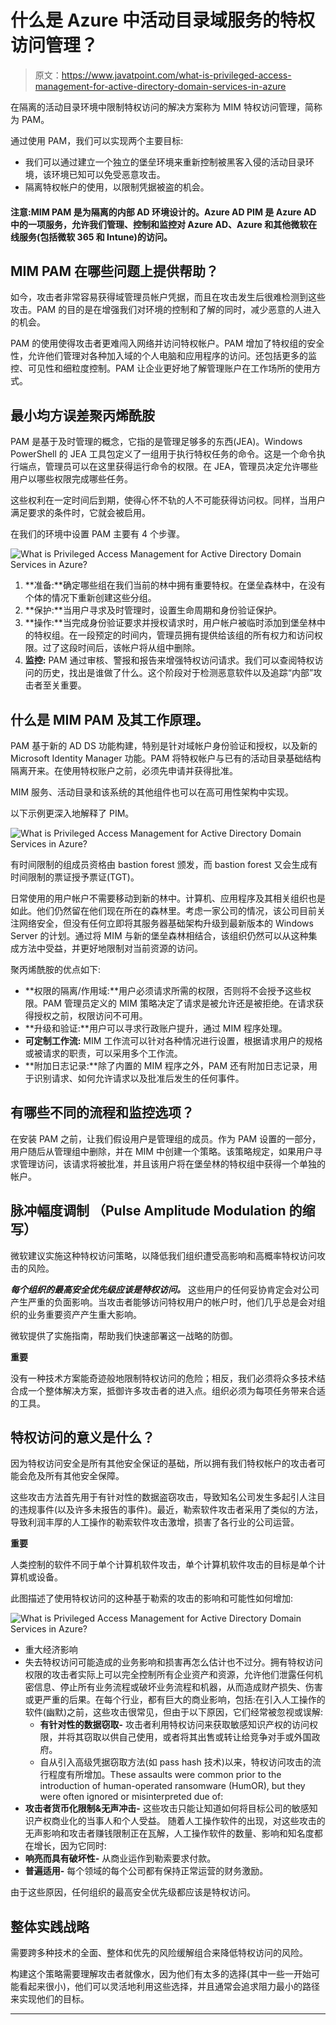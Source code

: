 # 什么是 Azure 中活动目录域服务的特权访问管理？

> 原文：<https://www.javatpoint.com/what-is-privileged-access-management-for-active-directory-domain-services-in-azure>

在隔离的活动目录环境中限制特权访问的解决方案称为 MIM 特权访问管理，简称为 PAM。

通过使用 PAM，我们可以实现两个主要目标:

*   我们可以通过建立一个独立的堡垒环境来重新控制被黑客入侵的活动目录环境，该环境已知可以免受恶意攻击。
*   隔离特权帐户的使用，以限制凭据被盗的机会。

#### 注意:MIM PAM 是为隔离的内部 AD 环境设计的。Azure AD PIM 是 Azure AD 中的一项服务，允许我们管理、控制和监控对 Azure AD、Azure 和其他微软在线服务(包括微软 365 和 Intune)的访问。

## MIM PAM 在哪些问题上提供帮助？

如今，攻击者非常容易获得域管理员帐户凭据，而且在攻击发生后很难检测到这些攻击。PAM 的目的是在增强我们对环境的控制和了解的同时，减少恶意的人进入的机会。

PAM 的使用使得攻击者更难闯入网络并访问特权帐户。PAM 增加了特权组的安全性，允许他们管理对各种加入域的个人电脑和应用程序的访问。还包括更多的监控、可见性和细粒度控制。PAM 让企业更好地了解管理账户在工作场所的使用方式。

## 最小均方误差聚丙烯酰胺

PAM 是基于及时管理的概念，它指的是管理足够多的东西(JEA)。Windows PowerShell 的 JEA 工具包定义了一组用于执行特权任务的命令。这是一个命令执行端点，管理员可以在这里获得运行命令的权限。在 JEA，管理员决定允许哪些用户以哪些权限完成哪些任务。

这些权利在一定时间后到期，使得心怀不轨的人不可能获得访问权。同样，当用户满足要求的条件时，它就会被启用。

在我们的环境中设置 PAM 主要有 4 个步骤。

![What is Privileged Access Management for Active Directory Domain Services in Azure?](img/53d67d7b87f5b985ca8226b981c59786.png)

1.  **准备:**确定哪些组在我们当前的林中拥有重要特权。在堡垒森林中，在没有个体的情况下重新创建这些分组。
2.  **保护:**当用户寻求及时管理时，设置生命周期和身份验证保护。
3.  **操作:**当完成身份验证要求并授权请求时，用户帐户被临时添加到堡垒林中的特权组。在一段预定的时间内，管理员拥有提供给该组的所有权力和访问权限。过了这段时间后，该帐户将从组中删除。
4.  **监控:** PAM 通过审核、警报和报告来增强特权访问请求。我们可以查阅特权访问的历史，找出是谁做了什么。这个阶段对于检测恶意软件以及追踪“内部”攻击者至关重要。

## 什么是 MIM PAM 及其工作原理。

PAM 基于新的 AD DS 功能构建，特别是针对域帐户身份验证和授权，以及新的 Microsoft Identity Manager 功能。PAM 将特权帐户与已有的活动目录基础结构隔离开来。在使用特权账户之前，必须先申请并获得批准。

MIM 服务、活动目录和该系统的其他组件也可以在高可用性架构中实现。

以下示例更深入地解释了 PIM。

![What is Privileged Access Management for Active Directory Domain Services in Azure?](img/6d4dffb1044bef1324ba9519527c31a7.png)

有时间限制的组成员资格由 bastion forest 颁发，而 bastion forest 又会生成有时间限制的票证授予票证(TGT)。

日常使用的用户帐户不需要移动到新的林中。计算机、应用程序及其相关组织也是如此。他们仍然留在他们现在所在的森林里。考虑一家公司的情况，该公司目前关注网络安全，但没有任何立即将其服务器基础架构升级到最新版本的 Windows Server 的计划。通过将 MIM 与新的堡垒森林相结合，该组织仍然可以从这种集成方法中受益，并更好地限制对当前资源的访问。

聚丙烯酰胺的优点如下:

*   **权限的隔离/作用域:**用户必须请求所需的权限，否则将不会授予这些权限。PAM 管理员定义的 MIM 策略决定了请求是被允许还是被拒绝。在请求获得授权之前，权限访问不可用。
*   **升级和验证:**用户可以寻求行政账户提升，通过 MIM 程序处理。
*   **可定制工作流:** MIM 工作流可以针对各种情况进行设置，根据请求用户的规格或被请求的职责，可以采用多个工作流。
*   **附加日志记录:**除了内置的 MIM 程序之外，PAM 还有附加日志记录，用于识别请求、如何允许请求以及批准后发生的任何事件。

## 有哪些不同的流程和监控选项？

在安装 PAM 之前，让我们假设用户是管理组的成员。作为 PAM 设置的一部分，用户随后从管理组中删除，并在 MIM 中创建一个策略。该策略规定，如果用户寻求管理访问，该请求将被批准，并且该用户将在堡垒林的特权组中获得一个单独的帐户。

## 脉冲幅度调制 （Pulse Amplitude Modulation 的缩写）

微软建议实施这种特权访问策略，以降低我们组织遭受高影响和高概率特权访问攻击的风险。

***每个组织的最高安全优先级应该是特权访问。*** 这些用户的任何妥协肯定会对公司产生严重的负面影响。当攻击者能够访问特权用户的帐户时，他们几乎总是会对组织的业务重要资产产生重大影响。

微软提供了实施指南，帮助我们快速部署这一战略的防御。

**重要**

没有一种技术方案能奇迹般地限制特权访问的危险；相反，我们必须将众多技术结合成一个整体解决方案，抵御许多攻击者的进入点。组织必须为每项任务带来合适的工具。

## 特权访问的意义是什么？

因为特权访问安全是所有其他安全保证的基础，所以拥有我们特权帐户的攻击者可能会危及所有其他安全保障。

这些攻击方法首先用于有针对性的数据盗窃攻击，导致知名公司发生多起引人注目的违规事件(以及许多未报告的事件)。最近，勒索软件攻击者采用了类似的方法，导致利润丰厚的人工操作的勒索软件攻击激增，损害了各行业的公司运营。

**重要**

人类控制的软件不同于单个计算机软件攻击，单个计算机软件攻击的目标是单个计算机或设备。

此图描述了使用特权访问的这种基于勒索的攻击的影响和可能性如何增加:

![What is Privileged Access Management for Active Directory Domain Services in Azure?](img/d089cf79303e7089804176de34dd4787.png)

*   重大经济影响
*   失去特权访问可能造成的业务影响和损害再怎么估计也不过分。拥有特权访问权限的攻击者实际上可以完全控制所有企业资产和资源，允许他们泄露任何机密信息、停止所有业务流程或破坏业务流程和机器，从而造成财产损失、伤害或更严重的后果。在每个行业，都有巨大的商业影响，包括:在引入人工操作的软件(幽默)之前，这些攻击很常见，但由于以下原因，它们经常被忽视或误解:
    *   **有针对性的数据窃取-** 攻击者利用特权访问来获取敏感知识产权的访问权限，并将其窃取以供自己使用，或者将其出售或转让给竞争对手或外国政府。
    *   自从引入高级凭据窃取方法(如 pass hash 技术)以来，特权访问攻击的流行程度有所增加。These assaults were common prior to the introduction of human-operated ransomware (HumOR), but they were often ignored or misinterpreted due of:
*   **攻击者货币化限制&无声冲击-** 这些攻击只能让知道如何将目标公司的敏感知识产权商业化的当事人和个人受益。
    随着人工操作软件的出现，对这些攻击的无声影响和攻击者赚钱限制正在瓦解，人工操作软件的数量、影响和知名度都在增长，因为它同时:
*   **响亮而具有破坏性-** 从商业运作到勒索要求付款。
*   **普遍适用-** 每个领域的每个公司都有保持正常运营的财务激励。

由于这些原因，任何组织的最高安全优先级都应该是特权访问。

## 整体实践战略

需要跨多种技术的全面、整体和优先的风险缓解组合来降低特权访问的风险。

构建这个策略需要理解攻击者就像水，因为他们有太多的选择(其中一些一开始可能看起来很小)，他们可以灵活地利用这些选择，并且通常会追求阻力最小的路径来实现他们的目标。

* * *